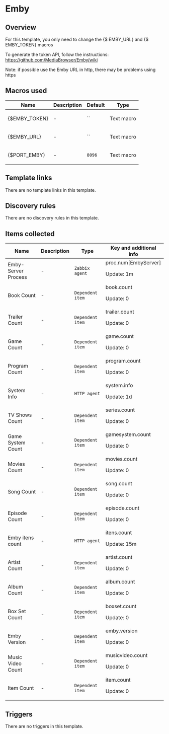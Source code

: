# Emby

## Overview

For this template, you only need to change the {$ EMBY\_URL} and {$ EMBY\_TOKEN} macros


To generate the token API, follow the instructions: <https://github.com/MediaBrowser/Emby/wiki>


 


Note: if possible use the Emby URL in http, there may be problems using https


 



## Macros used

|Name|Description|Default|Type|
|----|-----------|-------|----|
|{$EMBY_TOKEN}|<p>-</p>|``|Text macro|
|{$EMBY_URL}|<p>-</p>|``|Text macro|
|{$PORT_EMBY}|<p>-</p>|`8096`|Text macro|
## Template links

There are no template links in this template.

## Discovery rules

There are no discovery rules in this template.

## Items collected

|Name|Description|Type|Key and additional info|
|----|-----------|----|----|
|Emby-Server Process|<p>-</p>|`Zabbix agent`|proc.num[EmbyServer]<p>Update: 1m</p>|
|Book Count|<p>-</p>|`Dependent item`|book.count<p>Update: 0</p>|
|Trailer Count|<p>-</p>|`Dependent item`|trailer.count<p>Update: 0</p>|
|Game Count|<p>-</p>|`Dependent item`|game.count<p>Update: 0</p>|
|Program Count|<p>-</p>|`Dependent item`|program.count<p>Update: 0</p>|
|System Info|<p>-</p>|`HTTP agent`|system.info<p>Update: 1d</p>|
|TV Shows Count|<p>-</p>|`Dependent item`|series.count<p>Update: 0</p>|
|Game System Count|<p>-</p>|`Dependent item`|gamesystem.count<p>Update: 0</p>|
|Movies Count|<p>-</p>|`Dependent item`|movies.count<p>Update: 0</p>|
|Song Count|<p>-</p>|`Dependent item`|song.count<p>Update: 0</p>|
|Episode Count|<p>-</p>|`Dependent item`|episode.count<p>Update: 0</p>|
|Emby itens count|<p>-</p>|`HTTP agent`|itens.count<p>Update: 15m</p>|
|Artist Count|<p>-</p>|`Dependent item`|artist.count<p>Update: 0</p>|
|Album Count|<p>-</p>|`Dependent item`|album.count<p>Update: 0</p>|
|Box Set Count|<p>-</p>|`Dependent item`|boxset.count<p>Update: 0</p>|
|Emby Version|<p>-</p>|`Dependent item`|emby.version<p>Update: 0</p>|
|Music Video Count|<p>-</p>|`Dependent item`|musicvideo.count<p>Update: 0</p>|
|Item Count|<p>-</p>|`Dependent item`|item.count<p>Update: 0</p>|
## Triggers

There are no triggers in this template.

